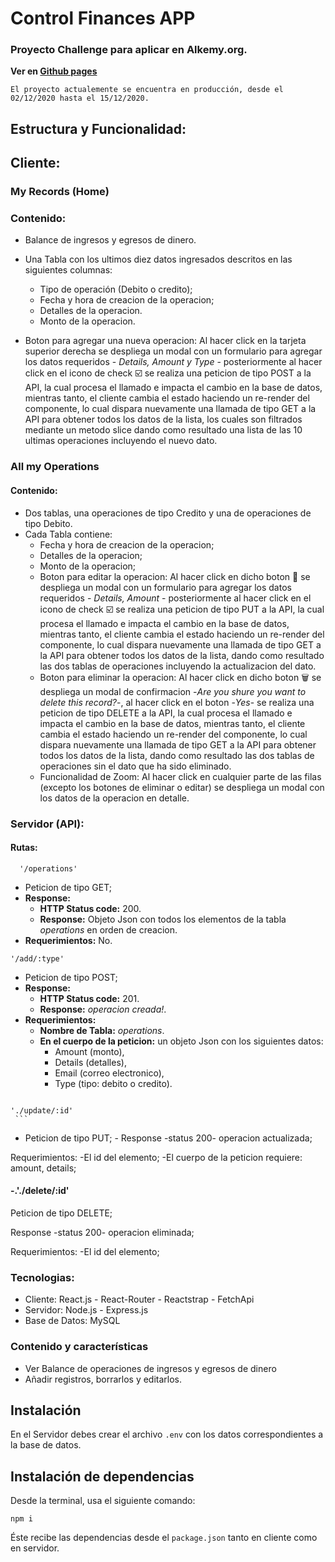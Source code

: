 # Control Finances APP
### Proyecto Challenge para aplicar en Alkemy.org.
 **Ver en [Github pages](https://jenniecbm.github.io/CFP/#/)**
```
El proyecto actualemente se encuentra en producción, desde el 02/12/2020 hasta el 15/12/2020.
```

## Estructura y Funcionalidad:

## Cliente: 
  ### My Records (Home) 
   ### Contenido:
  - Balance de ingresos y egresos de dinero.
  
  - Una Tabla con los ultimos diez datos ingresados descritos en las siguientes columnas:
    - Tipo de operación (Debito o credito);
    - Fecha y hora de creacion de la operacion;
    - Detalles de la operacion.
    - Monto de la operacion.
  
  - Boton para agregar una nueva operacion:
    Al hacer click en la tarjeta superior derecha se despliega un modal con un formulario para agregar los datos requeridos - *Details, Amount y Type* - posteriormente al hacer click en el icono de check :ballot_box_with_check: se realiza una peticion de tipo POST a la API, la cual procesa el llamado e impacta el cambio en la base de datos, mientras tanto, el cliente cambia el estado haciendo un re-render del componente, lo cual dispara nuevamente una llamada de tipo GET a la API para obtener todos los datos de la lista, los cuales son filtrados mediante un metodo slice dando como resultado una lista de las 10 ultimas operaciones incluyendo el nuevo dato.
  
  ### All my Operations
   #### Contenido:
  
  - Dos tablas, una operaciones de tipo Credito y una de operaciones de tipo Debito.
  - Cada Tabla contiene: 
    - Fecha y hora de creacion de la operacion; 
    - Detalles de la operacion; 
    - Monto de la operacion;
    - Boton para editar la operacion: Al hacer click en dicho boton :pencil: se despliega un modal con un formulario para agregar los datos requeridos - *Details, Amount* - posteriormente al hacer click en el icono de check :ballot_box_with_check: se realiza una peticion de tipo PUT a la API, la cual procesa el llamado e impacta el cambio en la base de datos, mientras tanto, el cliente cambia el estado haciendo un re-render del componente, lo cual dispara nuevamente una llamada de tipo GET a la API para obtener todos los datos de la lista, dando como resultado las dos tablas de operaciones incluyendo la actualizacion del dato.
    - Boton para eliminar la operacion: Al hacer click en dicho boton 🗑️ se despliega un modal de confirmacion -*Are you shure you want to delete this record?*-, al hacer click en el boton -*Yes*- se realiza una peticion de tipo DELETE a la API, la cual procesa el llamado e impacta el cambio en la base de datos, mientras tanto, el cliente cambia el estado haciendo un re-render del componente, lo cual dispara nuevamente una llamada de tipo GET a la API para obtener todos los datos de la lista, dando como resultado las dos tablas de operaciones sin el dato que ha sido eliminado. 
    - Funcionalidad de Zoom: Al hacer click en cualquier parte de las filas (excepto los botones de eliminar o editar) se despliega un modal con los datos de la operacion en detalle. 
    
### Servidor (API):
  #### Rutas:
  ```
    '/operations'
  ```
  - Peticion de tipo GET;
   - **Response:** 
     - **HTTP Status code:** 200.
     - **Response:** Objeto Json con todos los elementos de la tabla *operations* en orden de creacion.
   - **Requerimientos:** No.

   ```
   '/add/:type'
   ```
  - Peticion de tipo POST;
   - **Response:** 
     - **HTTP Status code:** 201.
     - **Response:** *operacion creada!*.
   - **Requerimientos:**
      - **Nombre de Tabla:** *operations*.
      - **En el cuerpo de la peticion:** un objeto Json con los siguientes datos: 
        - Amount (monto),
        - Details (detalles),
        - Email (correo electronico),
        - Type (tipo: debito o credito).
     ```
    './update/:id'
     ```   
   - Peticion de tipo PUT;
    - Response -status 200- operacion actualizada;
   
   Requerimientos: 
   -El id del elemento;
   -El cuerpo de la peticion requiere: amount, details;
   
   #### -.'./delete/:id'
     
   Peticion de tipo DELETE;
   
   Response -status 200- operacion eliminada;
   
   Requerimientos: 
   -El id del elemento;    

### Tecnologias:

- Cliente: React.js - React-Router - Reactstrap - FetchApi 
- Servidor: Node.js - Express.js 
- Base de Datos: MySQL 

### Contenido y características
- Ver Balance de operaciones de ingresos y egresos de dinero 
- Añadir registros, borrarlos y editarlos.


## Instalación

En el Servidor debes crear el archivo `.env`
con los datos correspondientes a la base de datos. 

## Instalación de dependencias
Desde la terminal, usa el siguiente comando:

```
npm i 
```

Éste recibe las dependencias desde el `package.json`
 tanto en cliente como en servidor. 


